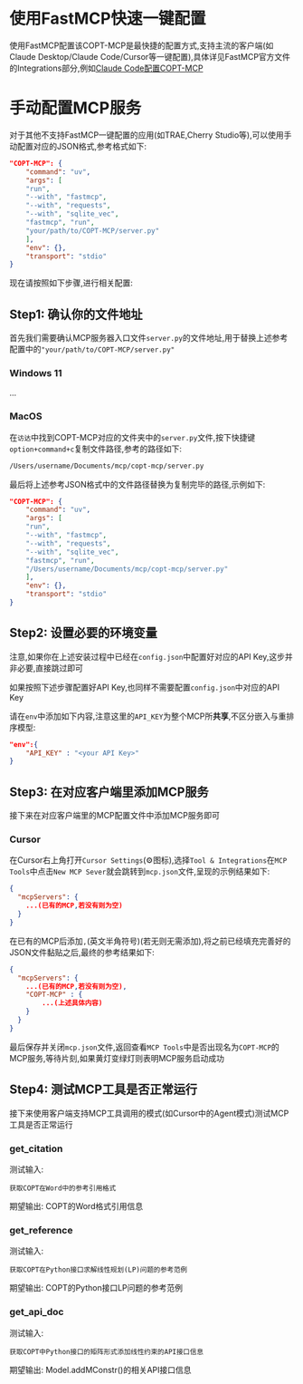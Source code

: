 # 使用FastMCP快速一键配置

使用FastMCP配置该COPT-MCP是最快捷的配置方式,支持主流的客户端(如Claude Desktop/Claude Code/Cursor等一键配置),具体详见FastMCP官方文件的Integrations部分,例如[Claude Code配置COPT-MCP](https://gofastmcp.com/integrations/claude-code)

# 手动配置MCP服务

对于其他不支持FastMCP一键配置的应用(如TRAE,Cherry Studio等),可以使用手动配置对应的JSON格式,参考格式如下:

```json
"COPT-MCP": {
    "command": "uv",
    "args": [
    "run",
    "--with", "fastmcp",
    "--with", "requests",
    "--with", "sqlite_vec",
    "fastmcp", "run", 
    "your/path/to/COPT-MCP/server.py"
    ],
    "env": {},
    "transport": "stdio"
}
```

现在请按照如下步骤,进行相关配置:

## Step1: 确认你的文件地址

首先我们需要确认MCP服务器入口文件`server.py`的文件地址,用于替换上述参考配置中的`"your/path/to/COPT-MCP/server.py"`

### Windows 11

...

### MacOS

在`访达`中找到COPT-MCP对应的文件夹中的`server.py`文件,按下快捷键`option+command+c`复制文件路径,参考的路径如下:

```bash
/Users/username/Documents/mcp/copt-mcp/server.py
```

最后将上述参考JSON格式中的文件路径替换为复制完毕的路径,示例如下:

```json
"COPT-MCP": {
    "command": "uv",
    "args": [
    "run",
    "--with", "fastmcp",
    "--with", "requests",
    "--with", "sqlite_vec",
    "fastmcp", "run", 
    "/Users/username/Documents/mcp/copt-mcp/server.py"
    ],
    "env": {},
    "transport": "stdio"
}
```

## Step2: 设置必要的环境变量

注意,如果你在上述安装过程中已经在`config.json`中配置好对应的API Key,这步并非必要,直接跳过即可

如果按照下述步骤配置好API Key,也同样不需要配置`config.json`中对应的API Key

请在`env`中添加如下内容,注意这里的`API_KEY`为整个MCP所**共享**,不区分嵌入与重排序模型:

```json
"env":{
    "API_KEY" : "<your API Key>"
}
```

## Step3: 在对应客户端里添加MCP服务

接下来在对应客户端里的MCP配置文件中添加MCP服务即可

### Cursor

在Cursor右上角打开`Cursor Settings`(⚙图标),选择`Tool & Integrations`在`MCP Tools`中点击`New MCP Sever`就会跳转到`mcp.json`文件,呈现的示例结果如下:

```json
{
  "mcpServers": {
    ...(已有的MCP,若没有则为空)
  }
}
```

在已有的MCP后添加`,`(英文半角符号)(若无则无需添加),将之前已经填充完善好的JSON文件黏贴之后,最终的参考结果如下:

```json
{
  "mcpServers": {
    ...(已有的MCP,若没有则为空),
    "COPT-MCP" : {
        ...(上述具体内容)
    }
  }
}
```

最后保存并关闭`mcp.json`文件,返回查看`MCP Tools`中是否出现名为`COPT-MCP`的MCP服务,等待片刻,如果黄灯变绿灯则表明MCP服务启动成功

## Step4: 测试MCP工具是否正常运行

接下来使用客户端支持MCP工具调用的模式(如Cursor中的Agent模式)测试MCP工具是否正常运行

### get_citation

测试输入: 

```
获取COPT在Word中的参考引用格式
```

期望输出: COPT的Word格式引用信息

### get_reference

测试输入: 

```
获取COPT在Python接口求解线性规划(LP)问题的参考范例
```

期望输出: COPT的Python接口LP问题的参考范例

### get_api_doc

测试输入: 

```
获取COPT中Python接口的矩阵形式添加线性约束的API接口信息
```

期望输出: Model.addMConstr()的相关API接口信息








